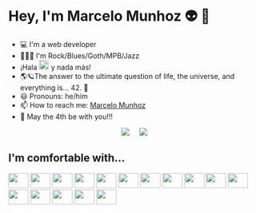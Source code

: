 # Hey, I'm Marcelo Munhoz 👽 :metal:

- :computer: I'm a web developer
- 🎸🎷🎵 I'm Rock/Blues/Goth/MPB/Jazz
- ¡Hala <img src="https://upload.wikimedia.org/wikipedia/sco/5/56/Real_Madrid_CF.svg" width="20" /> y nada más!
- 🌎🪐The answer to the ultimate question of life, the universe, and everything is... 42. 🚀
- :smiley: Pronouns: he/him
- :mailbox: How to reach me: [Marcelo Munhoz](https://marcelomunhoz.com)
- 👋 May the 4th be with you!!!

<p align="center">
  <img src="https://github-readme-stats.vercel.app/api?username=MarcMunhoz&show_icons=true&theme=shadow_red&cache_seconds=10" />
  &nbsp;&nbsp;&nbsp;
  <img src="https://github-readme-stats.vercel.app/api/top-langs/?username=MarcMunhoz&layout=compact&theme=shadow_red" />
</p>

## I'm comfortable with...

<section>
  <a href="https://www.w3.org/Style/CSS" target="_blank" title="CSS3"><img src="https://raw.githubusercontent.com/MarcMunhoz/devicon/master/icons/css3/css3-original.svg" height="30" width="40" /></a>
  <a href="https://www.docker.com" target="_blank" title="Docker"><img src="https://raw.githubusercontent.com/MarcMunhoz/devicon/master/icons/docker/docker-original.svg" height="30" width="40" /></a>
  <a href="https://www.gimp.org" target="_blank" title="GIMP"><img src="https://raw.githubusercontent.com/MarcMunhoz/devicon/master/icons/gimp/gimp-original.svg" height="30" width="40" /></a>
  <a href="https://www.linux.org" target="_blank" title="GNU/Linux"><img src="https://raw.githubusercontent.com/MarcMunhoz/devicon/master/icons/linux/linux-original.svg" height="30" width="40" /></a>
  <a href="https://git-scm.com" target="_blank" title="Git"><img src="https://raw.githubusercontent.com/MarcMunhoz/devicon/master/icons/git/git-original.svg" height="30" width="40" /></a>
  <a href="https://html.spec.whatwg.org" target="_blank" title="HTML5"><img src="https://raw.githubusercontent.com/MarcMunhoz/devicon/master/icons/html5/html5-original.svg" height="30" width="40" /></a>
  <a href="https://developer.mozilla.org/en-US/docs/Web/JavaScript" target="_blank" title="JavaScript"><img src="https://raw.githubusercontent.com/MarcMunhoz/devicon/master/icons/javascript/javascript-original.svg" height="30" width="40" /></a>
  <a href="https://lesscss.org" target="_blank" title="less"><img src="https://raw.githubusercontent.com/MarcMunhoz/devicon/master/icons/less/less-plain-wordmark.svg" height="30" width="40" /></a>
  <a href="https://www.markdownguide.org" target="_blank" title="Markdown"><img src="https://raw.githubusercontent.com/MarcMunhoz/devicon/master/icons/markdown/markdown-original.svg" height="30" width="40" /></a>
  <a href="https://nodejs.org" target="_blank" title="Node.js"><img src="https://raw.githubusercontent.com/MarcMunhoz/devicon/master/icons/nodejs/nodejs-original.svg" height="30" width="40" /></a>
  <a href="https://nuxt.com" target="_blank" title="Nuxt"><img src="https://raw.githubusercontent.com/MarcMunhoz/devicon/master/icons/nuxtjs/nuxtjs-original.svg" height="30" width="40" /></a>
  <a href="https://sass-lang.com" target="_blank" title="Sass"><img src="https://raw.githubusercontent.com/MarcMunhoz/devicon/master/icons/sass/sass-original.svg" height="30" width="40" /></a>
  <a href="https://tailwindcss.com" target="_blank" title="Tailwind CSS"><img src="https://raw.githubusercontent.com/MarcMunhoz/devicon/master/icons/tailwindcss/tailwindcss-plain.svg" height="30" width="40" /></a>
  <a href="https://vuejs.org" target="_blank" title="Vue.js"><img src="https://raw.githubusercontent.com/MarcMunhoz/devicon/master/icons/vuejs/vuejs-original.svg" height="30" width="40" /></a>
  <a href="https://wordpress.com" target="_blank" title="Wordpress"><img src="https://github.com/MarcMunhoz/devicon/blob/master/icons/wordpress/wordpress-original.svg" height="30" width="40" /></a>
  <a href="https://yarnpkg.com" target="_blank" title="yarn"><img src="https://raw.githubusercontent.com/MarcMunhoz/devicon/master/icons/yarn/yarn-original.svg" height="30" width="40" /></a>
</section>
